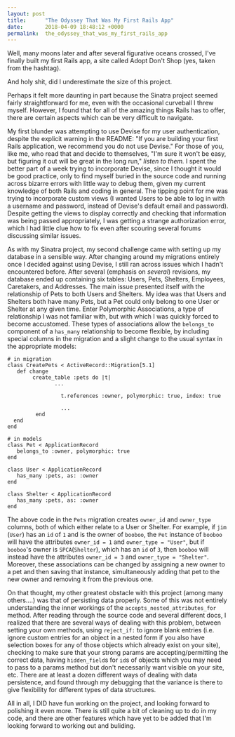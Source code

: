 ```yaml
---
layout: post
title:      "The Odyssey That Was My First Rails App"
date:       2018-04-09 18:48:12 +0000
permalink:  the_odyssey_that_was_my_first_rails_app
---
```


Well, many moons later and after several figurative oceans crossed, I've finally built my first Rails app, a site called Adopt Don't Shop (yes, taken from the hashtag).

And holy shit, did I underestimate the size of this project.

Perhaps it felt more daunting in part because the Sinatra project seemed fairly straightforward for me, even with the occasional curveball I threw myself. However, I found that for all of the amazing things Rails has to offer, there are certain aspects which can be very difficult to navigate.

My first blunder was attempting to use Devise for my user authentication, despite the explicit warning in the README: "If you are building your first Rails application, we recommend you do not use Devise." For those of you, like me, who read that and decide to themselves, "I'm sure it won't be easy, but figuring it out will be great in the long run," *listen to them.* I spent the better part of a week trying to incorporate Devise, since I thought it would be good practice, only to find myself buried in the source code and running across bizarre errors with little way to debug them, given my current knowledge of both Rails and coding in general. The tipping point for me was trying to incorporate custom views (I wanted Users to be able to log in with a username and password, instead of Devise's default email and password). Despite getting the views to display correctly and checking that information was being passed appropriately, I was getting a strange authorization error, which I had little clue how to fix even after scouring several forums discussing similar issues.

As with my Sinatra project, my second challenge came with setting up my database in a sensible way. After changing around my migrations entirely once I decided against using Devise, I still ran across issues which I hadn't encountered before. After several (emphasis on *several*) revisions, my database ended up containing six tables: Users, Pets, Shelters, Employees, Caretakers, and Addresses. The main issue presented itself with the relationship of Pets to both Users and Shelters. My idea was that Users and Shelters both have many Pets, but a Pet could only belong to one User or Shelter at any given time. Enter Polymorphic Associations, a type of relationship I was not familiar with, but with which I was quickly forced to become accustomed. These types of associations allow the `belongs_to` component of a `has_many` relationship to become flexible, by including special columns in the migration and a slight change to the usual syntax in the appropriate models:

```
# in migration
class CreatePets < ActiveRecord::Migration[5.1]
   def change
	    create_table :pets do |t|
			   ...
				 
				 t.references :owner, polymorphic: true, index: true
				 
				 ...
		 end
  end
end

# in models
class Pet < ApplicationRecord
   belongs_to :owner, polymorphic: true
end

class User < ApplicationRecord
   has_many :pets, as: :owner
end

class Shelter < ApplicationRecord
   has_many :pets, as: :owner
end
```

The above code in the `Pets` migration creates `owner_id` and `owner_type` columns, both of which either relate to a User or Shelter. For example, if `jim` (`User`) has an `id` of `1` and is the owner of `booboo`, the `Pet` instance of `booboo` will have the attributes `owner_id = 1` and `owner_type = "User"`, but if `booboo`'s owner is `SPCA`(`Shelter`), which has an `id` of `3`, then `booboo` will instead have the attributes `owner_id = 3` and `owner_type = "Shelter"`. Moreover, these associations can be changed by assigning a new owner to a pet and then saving that instance, simultaneously adding that pet to the new owner and removing it from the previous one.

On that thought, my other greatest obstacle with this project (among many others....) was that of persisting data properly. Some of this was not entirely understanding the inner workings of the  `accepts_nested_attributes_for` method. After reading through the source code and several different docs, I realized that there are several ways of dealing with this problem, between setting your own methods, using `reject_if:` to ignore blank entries (i.e. ignore custom entries for an object in a nested form if you also have selection boxes for any of those objects which already exist on your site), checking to make sure that your strong params are accepting/permitting the correct data, having `hidden_field`s for `id`s of objects which you may need to pass to a params method but don't necessarily want visible on your site, etc. There are at least a dozen different ways of dealing with data persistence, and found through my debugging that the variance is there to give flexibility for different types of data structures.

All in all, I DID have fun working on the project, and looking forward to polishing it even more. There is still quite a bit of cleaning up to do in my code, and there are other features which have yet to be added that I'm looking forward to working out and buliding. 

